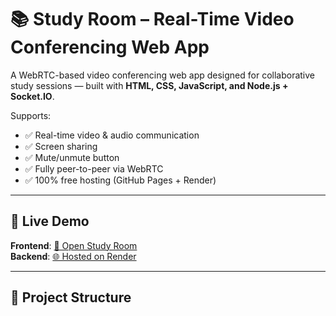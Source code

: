 # 📚 Study Room – Real-Time Video Conferencing Web App

A WebRTC-based video conferencing web app designed for collaborative study sessions — built with **HTML, CSS, JavaScript, and Node.js + Socket.IO**.  

Supports:
- ✅ Real-time video & audio communication
- ✅ Screen sharing
- ✅ Mute/unmute button
- ✅ Fully peer-to-peer via WebRTC
- ✅ 100% free hosting (GitHub Pages + Render)

---

## 🚀 Live Demo

**Frontend**: [🔗 Open Study Room](https://mathurkarsahil08.github.io/study-room-webrtc/client/)  
**Backend**: [🌐 Hosted on Render](https://your-render-url.onrender.com)

---

## 📁 Project Structure

